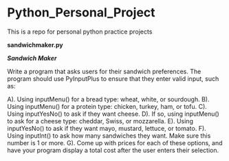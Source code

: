 # Python_Personal_Project
This is a repo for personal python practice projects

**sandwichmaker.py**

**_Sandwich Maker_**

Write a program that asks users for their sandwich preferences. The program should use PyInputPlus to ensure that they enter valid input, such as:

A). Using inputMenu() for a bread type: wheat, white, or sourdough.
B). Using inputMenu() for a protein type: chicken, turkey, ham, or tofu.
C). Using inputYesNo() to ask if they want cheese.
D). If so, using inputMenu() to ask for a cheese type: cheddar, Swiss, or mozzarella.
E). Using inputYesNo() to ask if they want mayo, mustard, lettuce, or tomato.
F). Using inputInt() to ask how many sandwiches they want. Make sure this number is 1 or more.
G). Come up with prices for each of these options, and have your program display a total cost after the user enters their selection.
